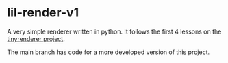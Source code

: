 # lil-render-v1

A very simple renderer written in python. It follows the first 4 lessons on the [tinyrenderer project](https://github.com/ssloy/tinyrenderer/wiki).

The main branch has code for a more developed version of this project.
